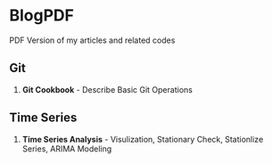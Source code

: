 # BlogPDF
PDF Version of my articles and related codes

## Git
1.  **Git Cookbook** - Describe Basic Git Operations

## Time Series
1.  **Time Series Analysis** - Visulization, Stationary Check, Stationlize Series, ARIMA Modeling

